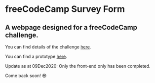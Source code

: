 # freeCodeCamp Survey Form
## A webpage designed for a freeCodeCamp challenge.

You can find details of the challenge [here](https://www.freecodecamp.org/learn/responsive-web-design/responsive-web-design-projects/build-a-survey-form).

You can find a prototype [here](https://codepen.io/freeCodeCamp/full/VPaoNP).

Update as at 09Dec2020: Only the front-end only has been completed.

Come back soon! 😎
